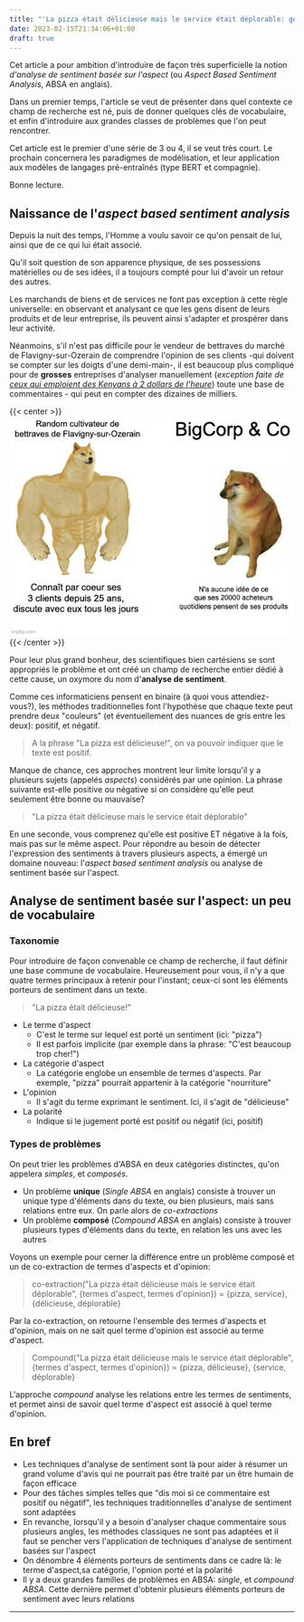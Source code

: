 ```yaml
---
title: "'La pizza était délicieuse mais le service était déplorable: genèse de l'aspect based sentiment analysis'"
date: 2023-02-15T21:34:06+01:00
draft: true
---
```


Cet article a pour ambition d'introduire de façon très superficielle la notion _d'analyse de sentiment basée sur 
l'aspect_ (ou _Aspect Based Sentiment Analysis_, ABSA en anglais).

Dans un premier temps, l'article se veut de présenter dans quel contexte ce champ de recherche est né, puis de donner 
quelques clés de vocabulaire, et enfin d'introduire aux grandes classes de problèmes que l'on peut rencontrer.

Cet article est le premier d'une série de 3 ou 4, il se veut très court. Le prochain concernera les paradigmes de 
modélisation, et leur application aux modèles de langages pré-entraînés (type BERT et compagnie).

Bonne lecture.


## Naissance de l'_aspect based sentiment analysis_
Depuis la nuit des temps, l'Homme a voulu savoir ce qu'on pensait de lui, ainsi que de ce qui lui était associé. 

Qu'il soit question de son apparence physique, de ses possessions matérielles ou de ses idées, il a toujours compté pour 
lui d'avoir un retour des autres.

Les marchands de biens et de services ne font pas exception à cette règle universelle: en observant et analysant ce que 
les gens disent de leurs produits et de leur entreprise, ils peuvent ainsi s'adapter et prospérer dans leur activité.

Néanmoins, s'il n'est pas difficile pour le vendeur de bettraves du marché de Flavigny-sur-Ozerain de comprendre 
l'opinion de ses clients -qui doivent se compter sur les doigts d'une demi-main-, il est beaucoup plus compliqué pour de 
**grosses** entreprises d'analyser manuellement (_exception faite de [ceux qui emploient des Kenyans à 2 dollars de l'heure](https://time.com/6247678/openai-chatgpt-kenya-workers/)_) toute 
une base de commentaires - qui peut en compter des dizaines de milliers. 

{{< center >}}
![meme_1](meme_1.jpeg)
{{< /center >}}

Pour leur plus grand bonheur, des scientifiques bien cartésiens se sont appropriés le problème et ont créé un champ de 
recherche entier dédié à cette cause, un oxymore du nom d'**analyse de sentiment**.

Comme ces informaticiens pensent en binaire (à quoi vous attendiez-vous?), les méthodes traditionnelles font l'hypothèse 
que chaque texte peut prendre deux "couleurs" (et éventuellement des nuances de gris entre les deux): positif, et 
négatif.

> A la phrase "La pizza est délicieuse!", on va pouvoir indiquer que le texte est positif. 

Manque de chance, ces approches montrent leur limite lorsqu'il y a plusieurs sujets (appelés _aspects_) considérés 
par une opinion. La phrase suivante est-elle positive ou négative si on considère qu'elle peut seulement être bonne ou 
mauvaise?

> "La pizza était délicieuse mais le service était déplorable"

En une seconde, vous comprenez qu'elle est positive ET négative à la fois, mais pas sur le même aspect.
Pour répondre au besoin de détecter l'expression des sentiments à travers plusieurs aspects, a émergé un domaine 
nouveau: l'_aspect based sentiment analysis_ ou analyse de sentiment basée sur l'aspect.

## Analyse de sentiment basée sur l'aspect: un peu de vocabulaire

### Taxonomie

Pour introduire de façon convenable ce champ de recherche, il faut définir une base commune de vocabulaire. 
Heureusement pour vous, il n'y a que quatre termes principaux à retenir pour l'instant; ceux-ci sont les éléments 
porteurs de sentiment dans un texte.

> "La pizza était délicieuse!"

- Le terme d'aspect
  - C'est le terme sur lequel est porté un sentiment (ici: "pizza")
  - Il est parfois implicite (par exemple dans la phrase: "C'est beaucoup trop cher!")
- La catégorie d'aspect
  - La catégorie englobe un ensemble de termes d'aspects. Par exemple, "pizza" pourrait appartenir à la catégorie 
"nourriture"
- L'opinion
  - Il s'agit du terme exprimant le sentiment. Ici, il s'agit de "délicieuse"
- La polarité
  - Indique si le jugement porté est positif ou négatif (ici, positif)


### Types de problèmes

On peut trier les problèmes d'ABSA en deux catégories distinctes, qu'on appelera _simples_, et _composés_.

- Un problème **unique** (_Single ABSA_ en anglais) consiste à trouver un unique type d'éléments dans du texte, ou bien plusieurs, mais sans 
relations entre eux. On parle alors de _co-extractions_
- Un problème **composé** (_Compound ABSA_ en anglais) consiste à trouver plusieurs types d'éléments dans du texte, en relation les uns avec les 
autres 

Voyons un exemple pour cerner la différence entre un problème composé et un de co-extraction de termes d'aspects et 
d'opinion:


> co-extraction("La pizza était délicieuse mais le service était déplorable", {termes d'aspect, termes d'opinion}) = {pizza, service}, {délicieuse, déplorable}

Par la co-extraction, on retourne l'ensemble des termes d'aspects et d'opinion, mais on ne sait quel terme d'opinion est 
associé au terme d'aspect.

> Compound("La pizza était délicieuse mais le service était déplorable", {termes d'aspect, termes d'opinion}) = {pizza, délicieuse}, {service, déplorable}

L'approche _compound_ analyse les relations entre les termes de sentiments, et permet ainsi de savoir quel terme 
d'aspect est associé à quel terme d'opinion. 


## En bref

- Les techniques d'analyse de sentiment sont là pour aider à résumer un grand volume d'avis qui ne pourrait pas être 
traité par un être humain de façon efficace
- Pour des tâches simples telles que "dis moi si ce commentaire est positif ou négatif", les techniques traditionnelles 
d'analyse de sentiment sont adaptées
- En revanche, lorsqu'il y a besoin d'analyser chaque commentaire sous plusieurs angles, les méthodes classiques ne 
sont pas adaptées et il faut se pencher vers l'application de techniques d'analyse de sentiment basées sur l'aspect
- On dénombre 4 éléments porteurs de sentiments dans ce cadre là: le terme d'aspect,sa catégorie, l'opnion porté et la 
polarité
- Il y a deux grandes familles de problèmes en ABSA: _single_, et _compound ABSA_. Cette dernière permet d'obtenir 
plusieurs éléments porteurs de sentiment avec leurs relations


---